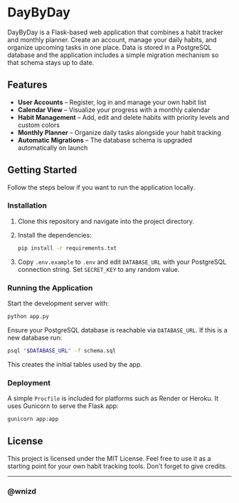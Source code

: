 # DayByDay

DayByDay is a Flask-based web application that combines a habit tracker and monthly planner. Create an account, manage your daily habits, and organize upcoming tasks in one place. Data is stored in a PostgreSQL database and the application includes a simple migration mechanism so that schema stays up to date.

## Features

- **User Accounts** – Register, log in and manage your own habit list
- **Calendar View** – Visualize your progress with a monthly calendar
- **Habit Management** – Add, edit and delete habits with priority levels and custom colors
- **Monthly Planner** – Organize daily tasks alongside your habit tracking
- **Automatic Migrations** – The database schema is upgraded automatically on launch



## Getting Started

Follow the steps below if you want to run the application locally.

### Installation

1. Clone this repository and navigate into the project directory.
2. Install the dependencies:

   ```bash
   pip install -r requirements.txt
   ```

3. Copy `.env.example` to `.env` and edit `DATABASE_URL` with your PostgreSQL connection string. Set `SECRET_KEY` to any random value.

### Running the Application

Start the development server with:

```bash
python app.py
```

Ensure your PostgreSQL database is reachable via `DATABASE_URL`. If this is a new database run:

```bash
psql "$DATABASE_URL" -f schema.sql
```

This creates the initial tables used by the app.

### Deployment

A simple `Procfile` is included for platforms such as Render or Heroku. It uses Gunicorn to serve the Flask app:

```bash
gunicorn app:app
```

## License

This project is licensed under the MIT License. Feel free to use it as a starting point for your own habit tracking tools. Don't forget to give credits.

---

### @wnizd

